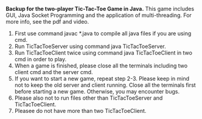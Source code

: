 **Backup for the two-player Tic-Tac-Toe Game in Java.**
This game includes GUI, Java Socket Programming and the application of multi-threading.
For more info, see the pdf and video.

1. First use command javac *.java to compile all java files if you are using cmd.
2. Run TicTacToeServer using command java TicTacToeServer.
3. Run TicTacToeClient twice using command java TicTacToeClient in two cmd in order to play.
4. When a game is finished, please close all the terminals including two client cmd and the server cmd.
5. If you want to start a new game, repeat step 2-3. 
   Please keep in mind not to keep the old server and client running. Close all the terminals first before starting a new game.
   Otherwise, you may encounter bugs. 
6. Please also not to run files other than TicTacToeServer and TicTacToeClient. 
7. Pleasee do not have more than two TicTacToeClient.
